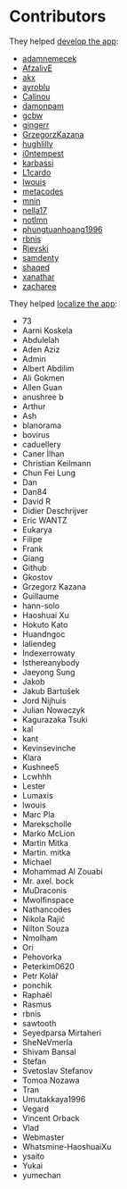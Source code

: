 # Contributors

They helped [develop the app](https://github.com/lwouis/alt-tab-macos/graphs/contributors):

* [adamnemecek](https://github.com/adamnemecek)
* [AfzalivE](https://github.com/AfzalivE)
* [akx](https://github.com/akx)
* [ayroblu](https://github.com/ayroblu)
* [Calinou](https://github.com/Calinou)
* [damonpam](https://github.com/damonpam)
* [gcbw](https://github.com/gcbw)
* [gingerr](https://github.com/gingerr)
* [GrzegorzKazana](https://github.com/GrzegorzKazana)
* [hughlilly](https://github.com/hughlilly)
* [i0ntempest](https://github.com/i0ntempest)
* [karbassi](https://github.com/karbassi)
* [L1cardo](https://github.com/L1cardo)
* [lwouis](https://github.com/lwouis)
* [metacodes](https://github.com/metacodes)
* [mnin](https://github.com/mnin)
* [nella17](https://github.com/nella17)
* [notlmn](https://github.com/notlmn)
* [phungtuanhoang1996](https://github.com/phungtuanhoang1996)
* [rbnis](https://github.com/rbnis)
* [Rjevski](https://github.com/Rjevski)
* [samdenty](https://github.com/samdenty)
* [shaqed](https://github.com/shaqed)
* [xanathar](https://github.com/xanathar)
* [zacharee](https://github.com/zacharee)

They helped [localize the app](https://poeditor.com/join/project/8AOEZ0eAZE):

* 73
* Aarni Koskela
* Abdulelah
* Aden Aziz
* Admin
* Albert Abdilim
* Ali Gokmen
* Allen Guan
* anushree b
* Arthur
* Ash
* blanorama
* bovirus
* caduellery
* Caner İlhan
* Christian Keilmann
* Chun Fei Lung
* Dan
* Dan84
* David R
* Didier Deschrijver
* Eric WANTZ
* Eukarya
* Filipe
* Frank
* Giang
* Github
* Gkostov
* Grzegorz Kazana
* Guillaume
* hann-solo
* Haoshuai Xu
* Hokuto Kato
* Huandngoc
* Ialiendeg
* Indexerrowaty
* Isthereanybody
* Jaeyong Sung
* Jakob
* Jakub Bartušek
* Jord Nijhuis
* Julian Nowaczyk
* Kagurazaka Tsuki
* kal
* kant
* Kevinsevinche
* Klara
* Kushnee5
* Lcwhhh
* Lester
* Lumaxis
* lwouis
* Marc Pla
* Marekscholle
* Marko McLion
* Martin Mitka
* Martin. mitka
* Michael
* Mohammad Al Zouabi
* Mr. axel. bock
* MuDraconis
* Mwolfinspace
* Nathancodes
* Nikola Rajić
* Nilton Souza
* Nmolham
* Ori
* Pehovorka
* Peterkim0620
* Petr Kolář
* ponchik
* Raphaël
* Rasmus
* rbnis
* sawtooth
* Seyedparsa Mirtaheri
* SheNeVmerla
* Shivam Bansal
* Stefan
* Svetoslav Stefanov
* Tomoa Nozawa
* Tran
* Umutakkaya1996
* Vegard
* Vincent Orback
* Vlad
* Webmaster
* Whatsmine-HaoshuaiXu
* ysaito
* Yukai
* yumechan
